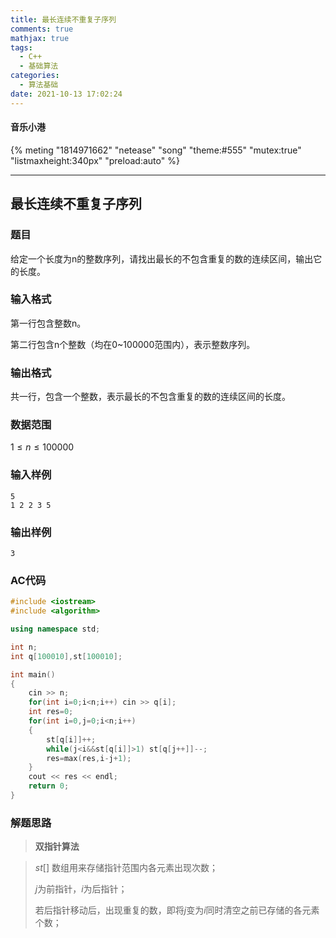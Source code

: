 ```yaml
---
title: 最长连续不重复子序列
comments: true
mathjax: true
tags:
  - C++
  - 基础算法
categories:
  - 算法基础
date: 2021-10-13 17:02:24
---
```

#### 音乐小港
{% meting "1814971662" "netease" "song" "theme:#555" "mutex:true" "listmaxheight:340px" "preload:auto" %}

---
##  最长连续不重复子序列

### 题目

给定一个长度为n的整数序列，请找出最长的不包含重复的数的连续区间，输出它的长度。

### 输入格式

第一行包含整数n。

第二行包含n个整数（均在0~100000范围内），表示整数序列。

### 输出格式

共一行，包含一个整数，表示最长的不包含重复的数的连续区间的长度。

### 数据范围

$1≤n≤100000$

### 输入样例

```
5
1 2 2 3 5
```

### 输出样例

```
3
```

### AC代码

```c++
#include <iostream>
#include <algorithm>

using namespace std;

int n;
int q[100010],st[100010];

int main()
{
    cin >> n;
    for(int i=0;i<n;i++) cin >> q[i];
    int res=0;
    for(int i=0,j=0;i<n;i++)
    {
        st[q[i]]++;
        while(j<i&&st[q[i]]>1) st[q[j++]]--;
        res=max(res,i-j+1);
    }
    cout << res << endl;
    return 0;
}
```

### 解题思路

>**双指针算法**

> $st[]$ 数组用来存储指针范围内各元素出现次数；
>
> $j$为前指针，$i$为后指针；
>
> 若后指针移动后，出现重复的数，即将$j$变为$i$同时清空之前已存储的各元素个数；